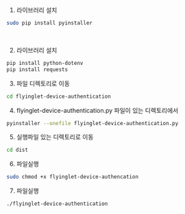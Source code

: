 1. 라이브러리 설치
```bash
sudo pip install pyinstaller
```

 

2. 라이브러리 설치

```bash
pip install python-dotenv
pip install requests
```



3. 파일 디렉토리로 이동

```bash
cd flyinglet-device-authentication
```



4. flyinglet-device-authentication.py 파일이 있는 디렉토리에서 

```bash
pyinstaller --onefile flyinglet-device-authentication.py
```



5. 실행파일 있는 디렉토리로 이동

```bash
cd dist
```


6. 파일실행

```bash
sudo chmod +x flyinglet-device-authencation
```



7. 파일실행

```bash
./flyinglet-device-authentication
```


